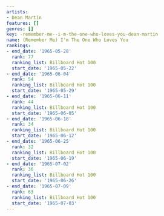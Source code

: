 ```yaml
---
artists:
- Dean Martin
features: []
genres: []
key: -remember-me--i-m-the-one-who-loves-you-dean-martin
name: (Remember Me) I'm The One Who Loves You
rankings:
- end_date: '1965-05-28'
  rank: 77
  ranking_list: Billboard Hot 100
  start_date: '1965-05-22'
- end_date: '1965-06-04'
  rank: 54
  ranking_list: Billboard Hot 100
  start_date: '1965-05-29'
- end_date: '1965-06-11'
  rank: 44
  ranking_list: Billboard Hot 100
  start_date: '1965-06-05'
- end_date: '1965-06-18'
  rank: 34
  ranking_list: Billboard Hot 100
  start_date: '1965-06-12'
- end_date: '1965-06-25'
  rank: 32
  ranking_list: Billboard Hot 100
  start_date: '1965-06-19'
- end_date: '1965-07-02'
  rank: 36
  ranking_list: Billboard Hot 100
  start_date: '1965-06-26'
- end_date: '1965-07-09'
  rank: 63
  ranking_list: Billboard Hot 100
  start_date: '1965-07-03'
---
```


